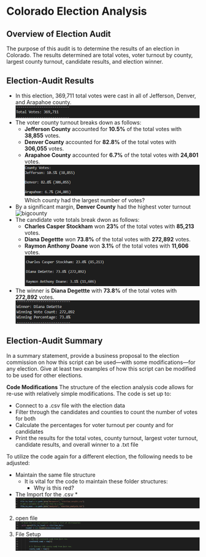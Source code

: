 # Colorado Election Analysis #

## Overview of Election Audit ##
The purpose of this audit is to determine the results of an election in Colorado. The results determined are total votes, voter turnout by county, largest county turnout, candidate results, and election winner.

## Election-Audit Results ##

 * In this election, 369,711 total votes were cast in all of Jefferson, Denver, and Arapahoe county.
![total_votes](https://github.com/TRACIE-F/election_analysis/blob/main/Resources/Total_votes.png)
 * The voter county turnout breaks down as follows:
    * **Jefferson County** accounted for **10.5%** of the total votes with **38,855** votes.
    * **Denver County** accounted for **82.8%** of the total votes with **306,055** votes.
    * **Arapahoe County** accounted for **6.7%** of the total votes with **24,801** votes.
![county_votes](https://github.com/TRACIE-F/election_analysis/blob/main/Resources/County_votes.png)
Which county had the largest number of votes?
 * By a significant margin, **Denver County** had the highest voter turnout
![bigcounty]()
 * The candidate vote totals break dwon as follows:
   * **Charles Casper Stockham** won **23%** of the total votes with **85,213** votes.
   * **Diana Degettte** won **73.8%** of the total votes with **272,892** votes.
   * **Raymon Anthony Doane** won **3.1%** of the total votes with **11,606** votes.
 ![candidate_results](https://github.com/TRACIE-F/election_analysis/blob/main/Resources/candidate_results.png)
 * The winner is **Diana Degettte** with **73.8%** of the total votes with **272,892** votes.
![the_winner_is](https://github.com/TRACIE-F/election_analysis/blob/main/Resources/the_winner_is.png)

## Election-Audit Summary ##
In a summary statement, provide a business proposal to the election commission on how this script can be used—with some modifications—for any election. Give at least two examples of how this script can be modified to be used for other elections.

**Code Modifications**
The structure of the election analysis code allows for re-use with relatively simple modifications. The code is set up to:
 * Connect to a .csv file with the election data
 * Filter through the candidates and counties to count the number of votes for both
 * Calculate the percentages for voter turnout per county and for candidates
 * Print the results for the total votes, county turnout, largest voter turnout, candidate results, and overall winner to a .txt file

To utilize the code again for a different election, the following needs to be adjusted:
 * Maintain the same file structure
   * It is vital for the code to maintain these folder structures:
      * Why is this red?
 * The Import for the .csv
   *  
![Code_change_1](https://github.com/TRACIE-F/election_analysis/blob/main/Resources/Code_change_1.png)
2. open file
![Code_change_2](https://github.com/TRACIE-F/election_analysis/blob/main/Resources/Code_change_2.png)
3. File Setup
![Code_change_3](https://github.com/TRACIE-F/election_analysis/blob/main/Resources/Code_change_3.png)
